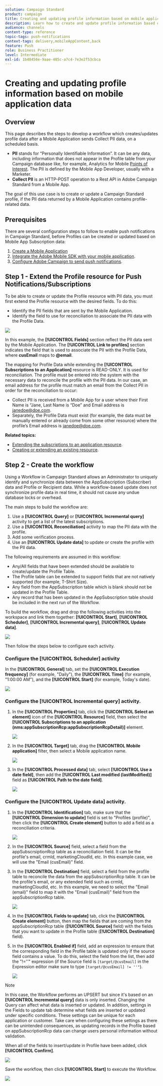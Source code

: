 ```yaml
---
solution: Campaign Standard
product: campaign
title: Creating and updating profile information based on mobile application data
description: Learn how to create and update profile information based on mobile application data.
audience: channels
content-type: reference
topic-tags: push-notifications
context-tags: delivery,mobileAppContent,back
feature: Push
role: Business Practitioner
level: Intermediate
exl-id: 1b48456e-9aae-485c-a7c4-7e3e2f53cbca
---
```

# Creating and updating profile information based on mobile application data

## Overview

This page describes the steps to develop a workflow which creates/updates profile data after a Mobile Application sends Collect PII data, on a scheduled basis.

* **PII** stands for “Personally Identifiable Information”. It can be any data, including information that does not appear in the Profile table from your Campaign database like, for example, Analytics for Mobile [Points of Interest](../../integrating/using/about-campaign-points-of-interest-data-integration.md). The PII is defined by the Mobile App Developer, usually with a Marketer.
* **Collect PII** is an HTTP-POST operation to a Rest API in Adobe Campaign Standard from a Mobile App.

The goal of this use case is to create or update a Campaign Standard profile, if the PII data returned by a Mobile Application contains profile-related data.

## Prerequisites

There are several configuration steps to follow to enable push notifications in Campaign Standard, before Profiles can be created or updated based on Mobile App Subscription data:

1. [Create a Mobile Application](../../administration/using/configuring-a-mobile-application.md)
1. [Integrate the Adobe Mobile SDK with your mobile application](https://helpx.adobe.com/campaign/kb/integrate-mobile-sdk.html).
1. [Configure Adobe Campaign to send push notifications](https://helpx.adobe.com/campaign/kb/configuring-app-sdkv4.html).

## Step 1 - Extend the Profile resource for Push Notifications/Subscriptions

To be able to create or update the Profile resource with PII data, you must first extend the Profile resource with the desired fields. To do this:

* Identify the PII fields that are sent by the Mobile Application.
* Identify the field to use for reconciliation to associate the PII data with the Profile Data.

![](assets/update_profile1.png)

In this example, the **[!UICONTROL Fields]** section reflect the PII data sent by the Mobile Application. The **[!UICONTROL Link to profiles]** section indicates the field that is used to associate the PII with the Profile Data, where **cusEmail** maps to **@email**.

The mapping for Profile Data while extending the **[!UICONTROL Subscriptions to an Application]** resource is READ-ONLY. It is used for reconciliation. The profile must be entered into the system with the necessary data to reconcile the profile with the PII data. In our case, an email address for the profile must match an email from the Collect PII in order for the reconciliation to occur:

* Collect PII is received from a Mobile App for a user where their First Name is “Jane, Last Name is “Doe” and Email address is janedoe@doe.com.
* Separately, the Profile Data must exist (for example, the data must be manually entered or already come from some other resource) where the profile’s Email address is janedoe@doe.com.

**Related topics:**

* [Extending the subscriptions to an application resource](../../developing/using/extending-the-subscriptions-to-an-application-resource.md).
* [Creating or extending an existing resource](../../developing/using/key-steps-to-add-a-resource.md).

## Step 2 - Create the workflow

Using a Workflow in Campaign Standard allows an Administrator to uniquely identify and synchronize data between the AppSubscription (Subscriber) data and Profile or Recipient data. While a workflow-based update does not synchronize profile data in real time, it should not cause any undue database locks or overhead.

The main steps to build the workflow are:

1. Use a **[!UICONTROL Query]** or **[!UICONTROL Incremental query]** activity to get a list of the latest subscriptions.
1. Use a **[!UICONTROL Reconciliation]** activity to map the PII data with the profile.
1. Add some verification process.
1. Use an **[!UICONTROL Update data]** to update or create the profile with the PII data.

The following requirements are assumed in this workflow:

* Any/All fields that have been extended should be available to create/update the Profile Table.
* The Profile table can be extended to support fields that are not natively supported (for example, T-Shirt Size).
* Any field from the AppSubscription table which is blank should not be updated in the Profile Table.
* Any record that has been updated in the AppSubscription table should be included in the next run of the Workflow.

To build the workflow, drag and drop the following activities into the workspace and link them together: **[!UICONTROL Start]**, **[!UICONTROL Scheduler]**, **[!UICONTROL Incremental query]**, **[!UICONTROL Update data]**.

 ![](assets/update_profile0.png)

Then follow the steps below to configure each activity.

### Configure the **[!UICONTROL Scheduler]** activity

In the **[!UICONTROL General]** tab, set the **[!UICONTROL Execution frequency]** (for example, "Daily"), the **[!UICONTROL Time]** (for example, "1:00:00 AM"), and the **[!UICONTROL Start]** (for example, Today's date).

![](assets/update_profile2.png)

### Configure the **[!UICONTROL Incremental query]** activity.

1. In the **[!UICONTROL Properties]** tab, click the **[!UICONTROL Select an element]** icon of the **[!UICONTROL Resource]** field, then select the **[!UICONTROL Subscriptions to an application (nms:appSubscriptionRcp:appSubscriptionRcpDetail)]** element.

    ![](assets/update_profile3.png)

1. In the **[!UICONTROL Target]** tab, drag the **[!UICONTROL Mobile application]** filter, then select a Mobile application name.

    ![](assets/update_profile4.png)

1. In the **[!UICONTROL Processed data]** tab, select **[!UICONTROL Use a date field]**, then add the **[!UICONTROL Last modified (lastModified)]**  field as **[!UICONTROL Path to the date field]**.

    ![](assets/update_profile5.png)

### Configure the **[!UICONTROL Update data]** activity.

1. In the **[!UICONTROL Identification]** tab, make sure that the **[!UICONTROL Dimension to update]** field is set to "Profiles (profile)", then click the **[!UICONTROL Create element]** button to add a field as a reconciliation criteria.

    ![](assets/update_profile_createelement.png)

1. In the **[!UICONTROL Source]** field, select a field from the appSubscrsiptionRcp table as a reconciliation field. It can be the profile's email, crmId, marketingCloudId, etc. In this example case, we will use the "Email (cusEmail)" field.

1. In the **[!UICONTROL Destination]** field, select a field from the profile table to reconcile the data from the appSubscriptionRcp table. It can be the profile's email, or any extended field such as crmId, marketingCloudId, etc. In this example, we need to select the "Email (email)" field to map it with the "Email (cusEmail)" field from the appSubscriptionRcp table.

    ![](assets/update_profile7.png)

1. In the **[!UICONTROL Fields to update]** tab, click the **[!UICONTROL Create element]** button, then map the fields that are coming from the appSubscriptionRcp table (**[!UICONTROL Source]** field) with the fields that you want to update in the Profile table (**[!UICONTROL Destination]** field).

1. In the **[!UICONTROL Enabled if]** field, add an expression to ensure that the corresponding field in the Profile table is updated only if the source field contains a value. To do this, select the field from the list, then add the "!=''" expression (if the Source field is `[target/@cusEmail]` in the Expression editor make sure to type `[target/@cusEmail] != ''"`).

    ![](assets/update_profile8.png)

>[!NOTE]
>
>In this case, the Workflow performs an UPSERT but since it's based on an **[!UICONTROL Incremental query]** data is only inserted. Changing the Query can affect what data is inserted or updated.
>In addition, settings in the Fields to update tab determine what fields are inserted or updated under specific conditions. These settings can be unique for each application or customer.
>Take care when configuring these settings as there can be unintended consequences, as updating records in the Profile based on appSubscriptionRcp data can change users personal information without validation.

When all of the fields to insert/update in Profile have been added, click **[!UICONTROL Confirm]**.

![](assets/update_profile9.png)

Save the workflow, then click **[!UICONTROL Start]** to execute the Workflow.

![](assets/update_profile10.png)
